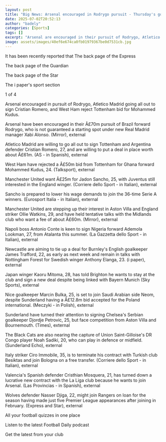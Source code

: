 ```yaml
---
layout: post
title: "Big News: Arsenal encouraged in Rodrygo pursuit - Thursday's gossip"
date: 2025-07-02T20:52:13
author: "badely"
categories: [Sports]
tags: []
excerpt: "Arsenal are encouraged in their pursuit of Rodrygo, Atletico Madrid are going all out to sign Cristian Romero, West Ham reject Spurs bid for Mohammed "
image: assets/images/40ef6e674ca0fb01979367be0d7531cb.jpg
---
```


It has been recently reported that The back page of the Express

The back page of the Guardian

The back page of the Star

The i paper's sport section

1 of 4

Arsenal encouraged in pursuit of Rodrygo, Atletico Madrid going all out to sign Cristian Romero, and West Ham reject Tottenham bid for Mohammed Kudus.

Arsenal have been encouraged in their Â£70m pursuit of Brazil forward Rodrygo, who is not guaranteed a starting spot under new Real Madrid manager Xabi Alonso. (Mirror), external

Atletico Madrid are willing to go all out to sign Tottenham and Argentina defender Cristian Romero, 27, and are willing to put a deal in place worth about Â£61m. (AS - in Spanish), external

West Ham have rejected a Â£50m bid from Tottenham for Ghana forward Mohammed Kudus, 24. (Talksport), external

Manchester United want Â£25m for Jadon Sancho, 25, with Juventus still interested in the England winger. (Corriere dello Sport - in Italian), external

Sancho is prepared to lower his wage demands to join the 36-time Serie A winners. (Eurosport Italia - in Italian), external

Manchester United are stepping up their interest in Aston Villa and England striker Ollie Watkins, 29, and have held tentative talks with the Midlands club who want a fee of about Â£60m. (Mirror), external

Napoli boss Antonio Conte is keen to sign Nigeria forward Ademola Lookman, 27, from Atalanta this summer.  (La Gazzetta dello Sport - in Italian), external

Newcastle are aiming to tie up a deal for Burnley's English goalkeeper James Trafford, 22, as early as next week and remain in talks with Nottingham Forest for Swedish winger Anthony Elanga, 23. (i paper), external

Japan winger Kaoru Mitoma, 28, has told Brighton he wants to stay at the club and sign a new deal despite being linked with Bayern Munich (Sky Sports), external

Nice goalkeeper Marcin Bulka, 25, is set to join Saudi Arabian side Neom, despite Sunderland having a Â£12.8m bid accepted for the Poland international. (Meczyki - in Polish), external

Sunderland have turned their attention to signing Chelsea's Serbian goalkeeper Djordje Petrovic, 25, but face competition from Aston Villa and Bournemouth. (Times), external

The Black Cats are also nearing the capture of Union Saint-Gilloise's DR Congo player Noah Sadiki, 20, who can play in defence or midfield. (Sunderland Echo), external

Italy striker Ciro Immobile, 35, is to terminate his contract with Turkish club Besiktas and join Bologna on a free transfer. (Corriere dello Sport - in Italian), external

Valencia's Spanish defender Cristhian Mosquera, 21, has turned down a lucrative new contract with the La Liga club because he wants to join Arsenal. (Las Provincias - in Spanish), external

Wolves defender Nasser Djiga, 22, might join Rangers on loan for the season having made just five Premier League appearances after joining in February. (Express and Star), external

All your football quizzes in one place

Listen to the latest Football Daily podcast

Get the latest from your club


